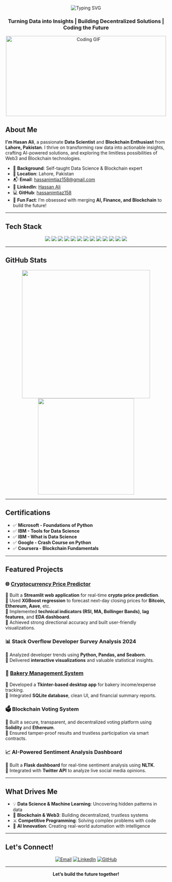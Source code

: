 <p align="center">
  <img src="https://readme-typing-svg.herokuapp.com?font=Fira+Code&size=28&pause=1000&color=00FF99&center=true&vCenter=true&width=500&lines=Hi,+I'm+Hasan+Ali!;Data+Scientist!+;Blockchain+Innovator!;Python+Developer!" alt="Typing SVG" />
</p>

<h3 align="center">Turning Data into Insights | Building Decentralized Solutions | Coding the Future</h3>

<p align="center">
  <img src="https://media.giphy.com/media/L1R1tvI9svkIWwpVYr/giphy.gif" width="500" height="250" alt="Coding GIF"/>
</p>

## About Me

**I'm Hasan Ali**, a passionate **Data Scientist** and **Blockchain Enthusiast** from **Lahore, Pakistan**. I thrive on transforming raw data into actionable insights, crafting AI-powered solutions, and exploring the limitless possibilities of Web3 and Blockchain technologies.

- 🧠 **Background**: Self-taught Data Science & Blockchain expert  
- 📍 **Location**: Lahore, Pakistan  
- 📬 **Email**: [hassanimtiaz158@gmail.com](mailto:hassanimtiaz158@gmail.com)  
- 💼 **LinkedIn**: [Hassan Ali](https://www.linkedin.com/in/hassan-ali-61580629a)  
- 💻 **GitHub**: [hassanimtiaz158](https://github.com/hassanimtiaz158)  
- 🤖 **Fun Fact**: I’m obsessed with merging **AI, Finance, and Blockchain** to build the future!  

---

## Tech Stack

<p align="center">
  <img src="https://img.shields.io/badge/Python-3776AB?style=flat-square&logo=python&logoColor=white"/>
  <img src="https://img.shields.io/badge/C++-00599C?style=flat-square&logo=c%2B%2B&logoColor=white"/>
  <img src="https://img.shields.io/badge/JavaScript-F7DF1E?style=flat-square&logo=javascript&logoColor=black"/>
  <img src="https://img.shields.io/badge/SQL-4479A1?style=flat-square&logo=postgresql&logoColor=white"/>
  <img src="https://img.shields.io/badge/Pandas-150458?style=flat-square&logo=pandas&logoColor=white"/>
  <img src="https://img.shields.io/badge/NumPy-013243?style=flat-square&logo=numpy&logoColor=white"/>
  <img src="https://img.shields.io/badge/Scikit--learn-F7931E?style=flat-square&logo=scikit-learn&logoColor=white"/>
  <img src="https://img.shields.io/badge/Power%20BI-F2C811?style=flat-square&logo=powerbi&logoColor=black"/>
  <img src="https://img.shields.io/badge/Ethereum-3C3C3D?style=flat-square&logo=ethereum&logoColor=white"/>
  <img src="https://img.shields.io/badge/Solidity-363636?style=flat-square&logo=solidity&logoColor=white"/>
  <img src="https://img.shields.io/badge/Web3.js-F16822?style=flat-square&logo=web3dotjs&logoColor=white"/>
  <img src="https://img.shields.io/badge/Docker-2496ED?style=flat-square&logo=docker&logoColor=white"/>
  <img src="https://img.shields.io/badge/Git-F05032?style=flat-square&logo=git&logoColor=white"/>
</p>

---

## GitHub Stats

<p align="center">
  <img src="https://github-readme-stats.vercel.app/api?username=hassanimtiaz158&show_icons=true&theme=onedark&hide_border=true" width="400"/>
  <img src="https://github-readme-stats.vercel.app/api/top-langs/?username=hassanimtiaz158&layout=compact&theme=onedark&hide_border=true" width="300"/>
</p>

---

## Certifications

- ✅ **Microsoft - Foundations of Python**  
- ✅ **IBM - Tools for Data Science**  
- ✅ **IBM - What is Data Science**  
- ✅ **Google - Crash Course on Python**  
- ✅ **Coursera - Blockchain Fundamentals**  

---

## Featured Projects

### 🌐 [Cryptocurrency Price Predictor](https://github.com/hassanimtiaz158/CryptoMarketTrendAnalysis)
🔹 Built a **Streamlit web application** for real-time **crypto price prediction**.  
🔹 Used **XGBoost regression** to forecast next-day closing prices for **Bitcoin, Ethereum, Aave**, etc.  
🔹 Implemented **technical indicators (RSI, MA, Bollinger Bands)**, **lag features**, and **EDA dashboard**.  
🔹 Achieved strong directional accuracy and built user-friendly visualizations.  

### 📊 Stack Overflow Developer Survey Analysis 2024
🔹 Analyzed developer trends using **Python, Pandas, and Seaborn**.  
🔹 Delivered **interactive visualizations** and valuable statistical insights.  

### 🧾 [Bakery Management System](https://github.com/hassanimtiaz158/Bakery-Management-System)  
🔹 Developed a **Tkinter-based desktop app** for bakery income/expense tracking.  
🔹 Integrated **SQLite database**, clean UI, and financial summary reports.  

### 🗳️ Blockchain Voting System 
🔹 Built a secure, transparent, and decentralized voting platform using **Solidity** and **Ethereum**.  
🔹 Ensured tamper-proof results and trustless participation via smart contracts.  

### 📈 AI-Powered Sentiment Analysis Dashboard 
🔹 Built a **Flask dashboard** for real-time sentiment analysis using **NLTK**.  
🔹 Integrated with **Twitter API** to analyze live social media opinions.

---

## What Drives Me

- 💡 **Data Science & Machine Learning**: Uncovering hidden patterns in data  
- 🔗 **Blockchain & Web3**: Building decentralized, trustless systems  
- ⚔️ **Competitive Programming**: Solving complex problems with code  
- 🤖 **AI Innovation**: Creating real-world automation with intelligence  

---

## Let's Connect!

<p align="center">
  <a href="mailto:hassanimtiaz158@gmail.com"><img src="https://img.shields.io/badge/Email-hassanimtiaz158@gmail.com-red?style=flat-square&logo=gmail&logoColor=white" alt="Email"/></a>
  <a href="https://www.linkedin.com/in/hassan-ali-61580629a"><img src="https://img.shields.io/badge/LinkedIn-Connect-0A66C2?style=flat-square&logo=linkedin&logoColor=white" alt="LinkedIn"/></a>
  <a href="https://github.com/hassanimtiaz158"><img src="https://img.shields.io/badge/GitHub-Follow-181717?style=flat-square&logo=github&logoColor=white" alt="GitHub"/></a>
</p>

---

<p align="center">
  <b>Let’s build the future together!</b>
</p>

